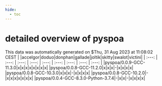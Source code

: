 ```yaml
---
hide:
  - toc
---
```


detailed overview of pyspoa
===========================


This data was automatically generated on $Thu, 31 Aug 2023 at 11:08:02 CEST
| |accelgor|doduo|donphan|gallade|joltik|skitty|swalot|victini|
| :---: | :---: | :---: | :---: | :---: | :---: | :---: | :---: | :---: |
|pyspoa/0.0.9-GCC-11.3.0|x|x|x|x|x|x|x|x|
|pyspoa/0.0.8-GCC-11.2.0|x|x|x|-|x|x|x|x|
|pyspoa/0.0.8-GCC-10.3.0|x|x|x|-|x|x|x|x|
|pyspoa/0.0.8-GCC-10.2.0|-|x|x|x|x|x|x|x|
|pyspoa/0.0.4-GCC-8.3.0-Python-3.7.4|-|x|x|-|x|x|x|x|
